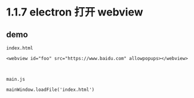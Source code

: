 # 1.1.7 electron 打开 webview


## demo 

```
index.html

<webview id="foo" src="https://www.baidu.com" allowpopups></webview>



main.js

mainWindow.loadFile('index.html')
```

